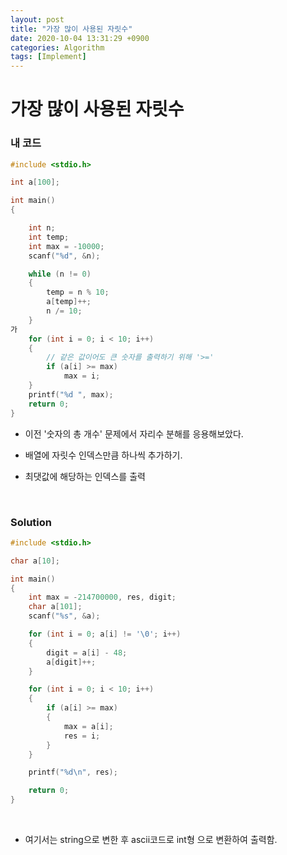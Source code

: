 ```yaml
---
layout: post
title: "가장 많이 사용된 자릿수"
date: 2020-10-04 13:31:29 +0900
categories: Algorithm
tags: [Implement]
---
```


# 가장 많이 사용된 자릿수

### 내 코드

```c
#include <stdio.h>

int a[100];

int main()
{

    int n;
    int temp;
    int max = -10000;
    scanf("%d", &n);

    while (n != 0)
    {
        temp = n % 10;
        a[temp]++;
        n /= 10;
    }
가
    for (int i = 0; i < 10; i++)
    {
        // 같은 값이어도 큰 숫자를 출력하기 위해 '>='
        if (a[i] >= max)
            max = i;
    }
    printf("%d ", max);
    return 0;
}
```

- 이전 '숫자의 총 개수' 문제에서 자리수 분해를 응용해보았다.
- 배열에 자릿수 인덱스만큼 하나씩 추가하기.

- 최댓값에 해당하는 인덱스를 출력

<br/>

### Solution

```c
#include <stdio.h>

char a[10];

int main()
{
    int max = -214700000, res, digit;
    char a[101];
    scanf("%s", &a);

    for (int i = 0; a[i] != '\0'; i++)
    {
        digit = a[i] - 48;
        a[digit]++;
    }

    for (int i = 0; i < 10; i++)
    {
        if (a[i] >= max)
        {
            max = a[i];
            res = i;
        }
    }

    printf("%d\n", res);

    return 0;
}
```

<br/>

- 여기서는 string으로 변한 후 ascii코드로 int형 으로 변환하여 출력함.
